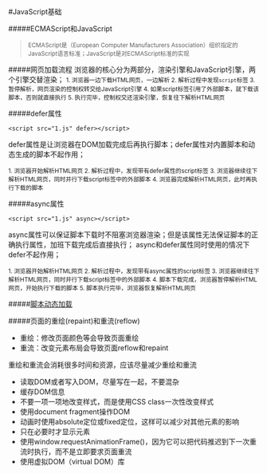#JavaScript基础

#####ECMAScript和JavaScript
> <small>ECMAScript是（European Computer Manufacturers Association）组织指定的JavaScript语言标准；JavaScript是对ECMAScript标准的实现</small>



#####网页加载流程
浏览器的核心分为两部分，渲染引擎和JavaScript引擎，两个引擎交替渲染；
<small>1. 浏览器一边下载HTML网页，一边解析
2. 解析过程中发现`script`标签
3. 暂停解析，网页渲染的控制权转交给JavaScript引擎
4. 如果script标签引用了外部脚本，就下载该脚本，否则就直接执行
5. 执行完毕，控制权交还渲染引擎，恢复往下解析HTML网页</small>


#####defer属性

```
<script src="1.js" defer></script>
```

defer属性是让浏览器在DOM加载完成后再执行脚本；defer属性对内置脚本和动态生成的脚本不起作用；

<small>1. 浏览器开始解析HTML网页
2. 解析过程中，发现带有defer属性的script标签
3. 浏览器继续往下解析HTML网页，同时并行下载script标签中的外部脚本
4. 浏览器完成解析HTML网页，此时再执行下载的脚本
</small>


#####async属性

```
<script src="1.js" async></script>
```

async属性可以保证脚本下载时不阻塞浏览器渲染；但是该属性无法保证脚本的正确执行属性，加班下载完成后直接执行；
async和defer属性同时使用的情况下defer不起作用；

<small>1. 浏览器开始解析HTML网页
2. 解析过程中，发现带有async属性的script标签
3. 浏览器继续往下解析HTML网页，同时并行下载script标签中的外部脚本
4. 脚本下载完成，浏览器暂停解析HTML网页，开始执行下载的脚本
5. 脚本执行完毕，浏览器恢复解析HTML网页</small>

#####[脚本动态加载]( http://javascript.ruanyifeng.com/bom/engine.html#toc8)


#####页面的重绘(repaint)和重流(reflow)
+ 重绘：修改页面颜色等会导致页面重绘
+ 重流：改变元素布局会导致页面reflow和repaint

重绘和重流会消耗很多时间和资源，应该尽量减少重绘和重流

+ 读取DOM或者写入DOM，尽量写在一起，不要混杂
+ 缓存DOM信息
+ 不要一项一项地改变样式，而是使用CSS class一次性改变样式
+ 使用document fragment操作DOM
+ 动画时使用absolute定位或fixed定位，这样可以减少对其他元素的影响
+ 只在必要时才显示元素
+ 使用window.requestAnimationFrame()，因为它可以把代码推迟到下一次重流时执行，而不是立即要求页面重流
+ 使用虚拟DOM（virtual DOM）库

